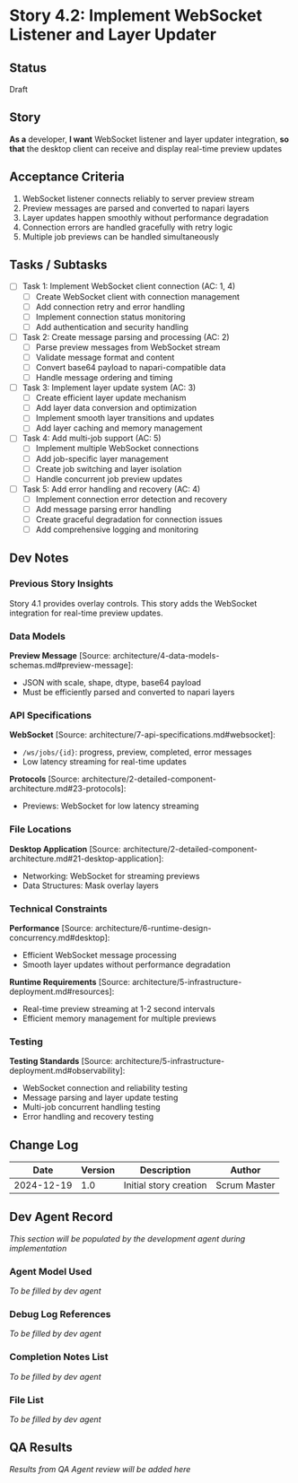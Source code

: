 # Story 4.2: Implement WebSocket Listener and Layer Updater

## Status
Draft

## Story
**As a** developer,
**I want** WebSocket listener and layer updater integration,
**so that** the desktop client can receive and display real-time preview updates

## Acceptance Criteria
1. WebSocket listener connects reliably to server preview stream
2. Preview messages are parsed and converted to napari layers
3. Layer updates happen smoothly without performance degradation
4. Connection errors are handled gracefully with retry logic
5. Multiple job previews can be handled simultaneously

## Tasks / Subtasks
- [ ] Task 1: Implement WebSocket client connection (AC: 1, 4)
  - [ ] Create WebSocket client with connection management
  - [ ] Add connection retry and error handling
  - [ ] Implement connection status monitoring
  - [ ] Add authentication and security handling
- [ ] Task 2: Create message parsing and processing (AC: 2)
  - [ ] Parse preview messages from WebSocket stream
  - [ ] Validate message format and content
  - [ ] Convert base64 payload to napari-compatible data
  - [ ] Handle message ordering and timing
- [ ] Task 3: Implement layer update system (AC: 3)
  - [ ] Create efficient layer update mechanism
  - [ ] Add layer data conversion and optimization
  - [ ] Implement smooth layer transitions and updates
  - [ ] Add layer caching and memory management
- [ ] Task 4: Add multi-job support (AC: 5)
  - [ ] Implement multiple WebSocket connections
  - [ ] Add job-specific layer management
  - [ ] Create job switching and layer isolation
  - [ ] Handle concurrent job preview updates
- [ ] Task 5: Add error handling and recovery (AC: 4)
  - [ ] Implement connection error detection and recovery
  - [ ] Add message parsing error handling
  - [ ] Create graceful degradation for connection issues
  - [ ] Add comprehensive logging and monitoring

## Dev Notes

### Previous Story Insights
Story 4.1 provides overlay controls. This story adds the WebSocket integration for real-time preview updates.

### Data Models
**Preview Message** [Source: architecture/4-data-models-schemas.md#preview-message]:
- JSON with scale, shape, dtype, base64 payload
- Must be efficiently parsed and converted to napari layers

### API Specifications
**WebSocket** [Source: architecture/7-api-specifications.md#websocket]:
- `/ws/jobs/{id}`: progress, preview, completed, error messages
- Low latency streaming for real-time updates

**Protocols** [Source: architecture/2-detailed-component-architecture.md#23-protocols]:
- Previews: WebSocket for low latency streaming

### File Locations
**Desktop Application** [Source: architecture/2-detailed-component-architecture.md#21-desktop-application]:
- Networking: WebSocket for streaming previews
- Data Structures: Mask overlay layers

### Technical Constraints
**Performance** [Source: architecture/6-runtime-design-concurrency.md#desktop]:
- Efficient WebSocket message processing
- Smooth layer updates without performance degradation

**Runtime Requirements** [Source: architecture/5-infrastructure-deployment.md#resources]:
- Real-time preview streaming at 1-2 second intervals
- Efficient memory management for multiple previews

### Testing
**Testing Standards** [Source: architecture/5-infrastructure-deployment.md#observability]:
- WebSocket connection and reliability testing
- Message parsing and layer update testing
- Multi-job concurrent handling testing
- Error handling and recovery testing

## Change Log
| Date | Version | Description | Author |
|------|---------|-------------|--------|
| 2024-12-19 | 1.0 | Initial story creation | Scrum Master |

## Dev Agent Record
*This section will be populated by the development agent during implementation*

### Agent Model Used
*To be filled by dev agent*

### Debug Log References
*To be filled by dev agent*

### Completion Notes List
*To be filled by dev agent*

### File List
*To be filled by dev agent*

## QA Results
*Results from QA Agent review will be added here*
